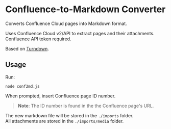 # Confluence-to-Markdown Converter

Converts Confluence Cloud pages into Markdown format.

Uses Confluence Cloud v2/API to extract pages and their attachments. Confluence API token required.

Based on [Turndown](https://github.com/mixmark-io/turndown).

## Usage

Run:
```shell
node conf2md.js
```

When prompted, insert Confluence page ID number.
> **Note**: The ID number is found in the the Confluence page's URL.

The new markdown file will be stored in the `./imports` folder.  
All attachments are stored in the `./imports/media` folder.
